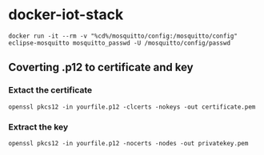 # docker-iot-stack

```
docker run -it --rm -v "%cd%/mosquitto/config:/mosquitto/config" eclipse-mosquitto mosquitto_passwd -U /mosquitto/config/passwd
```

## Coverting .p12 to certificate and key

### Extact the certificate
```
openssl pkcs12 -in yourfile.p12 -clcerts -nokeys -out certificate.pem
```

### Extract the key
```
openssl pkcs12 -in yourfile.p12 -nocerts -nodes -out privatekey.pem
```